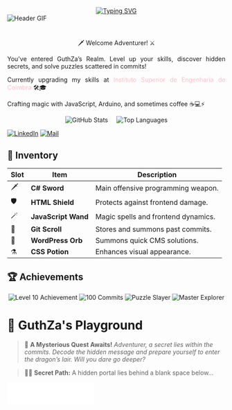 <link rel="stylesheet" href="styles.css"/>

<div align="center">
   <a href="https://git.io/typing-svg">
     <img src="https://readme-typing-svg.demolab.com?font=Fira+Code&weight=500&size=22&pause=500&color=00FFBB&center=true&vCenter=true&random=false&width=600&lines=%E2%9C%A8+Entering+GuthZa's+Realm+%F0%9F%8C%8C;Let's+code+the+future+one+commit+at+a+time+%F0%9F%9A%80" alt="Typing SVG">
   </a>
</div>

<img align="center" alt="Header GIF" src="./src/header-gif.gif">

# 
<p align="center">🗡️ Welcome Adventurer! ⚔️</p>
<p style="text-align: justify;">You've entered GuthZa’s Realm. Level up your skills, discover hidden secrets, and solve puzzles scattered in commits!</p>
<p style="text-align: justify;">Currently upgrading my skills at <a href="https://isec.pt/PT/Default.aspx target="_blank style="text-decoration: none; color: pink;">Instituto Superior de Engenharia de Coimbra</a> 🛠️🎓</p>
<!-- <p style="text-align: justify;">I'm studying to be a Software Engineer. I dedicate myself to projects in Java.</p> -->
<p style="text-align: justify;">Crafting magic with JavaScript, Arduino, and sometimes coffee ☕💻⚡</p>
<!-- <p style="text-align: justify;">I have an innate passion for learning and to apply all I have learnt into innovative solutions that can make a difference.</p>&nbsp; -->

<!-- Credit the theme to: https://gh-stats-gen.vercel.app/ -->
<div align="center">
    <img src="https://github-readme-stats.vercel.app/api?username=guthza&show_icons=true&theme=radical&hide_title=true" alt="GitHub Stats" />&nbsp;&nbsp;&nbsp;&nbsp;
    <img src="https://github-readme-stats.vercel.app/api/top-langs/?username=guthza&layout=compact&theme=radical" alt="Top Languages" />
</div>

[![LinkedIn](https://img.shields.io/badge/-LinkedIn-%230077B5?style=for-the-badge&logo=linkedin&logoColor=white)]([your-link](https://www.linkedin.com/in/joaofclaro/))
[![Mail](https://img.shields.io/badge/-Gmail-%23D14836?style=for-the-badge&logo=gmail&logoColor=white)](mailto:joao9.claro99+github@gmail.com)

## 🎒 **Inventory**

| Slot | Item                        | Description                         |
|------|-----------------------------|-------------------------------------|
| 🗡️   | **C# Sword**                | Main offensive programming weapon.  |
| 🛡️   | **HTML Shield**             | Protects against frontend damage.   |
| 🪄   | **JavaScript Wand**         | Magic spells and frontend dynamics. |
| 📜   | **Git Scroll**              | Stores and summons past commits.    |
| 🔮   | **WordPress Orb**           | Summons quick CMS solutions.        |
| ⚗️   | **CSS Potion**              | Enhances visual appearance.         |

## 🏆 Achievements

<div align="center">
  <img src="https://img.shields.io/badge/Achievement-Level%2010-4CAF50?style=for-the-badge&logo=gamepad" alt="Level 10 Achievement" />
  <img src="https://img.shields.io/badge/Achievement-100_Commits-2196F3?style=for-the-badge&logo=git" alt="100 Commits" />
  <img src="https://img.shields.io/badge/Achievement-Puzzle_Slayer-E91E63?style=for-the-badge&logo=lock" alt="Puzzle Slayer" />
  <img src="https://img.shields.io/badge/Achievement-Master_Explorer-FF9800?style=for-the-badge&logo=globe" alt="Master Explorer" />
</div>


# 👾 GuthZa's Playground

> 🐲 **A Mysterious Quest Awaits!**
> *Adventurer, a secret lies within the commits. Decode the hidden message and prepare yourself to enter the dragon’s lair. Will you dare go deeper?*

<!-- Normal Easter-egg hint -->
> 🕵️‍♂️ **Secret Path:** A hidden portal lies behind a blank space below…

<a href="https://github.com/guthza/secret-repo">
  <img 
    src="data:image/gif;base64,R0lGODlhAQABAIAAAAAAAP///ywAAAAAAQABAAACAUwAOw==" 
    width="200" 
    height="50" 
    alt=""
  />
</a>



<!--
**GuthZa/guthza** is a ✨ _special_ ✨ repository because its `README.md` (this file) appears on your GitHub profile.

Here are some ideas to get you started:

- 🔭 I’m currently working on ...
- 🌱 I’m currently learning ...
- 👯 I’m looking to collaborate on ...
- 🤔 I’m looking for help with ...
- 💬 Ask me about ...
- 📫 How to reach me: ...
- 😄 Pronouns: ...
- ⚡ Fun fact: ...
-->
